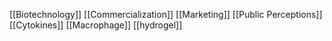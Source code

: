 [[Biotechnology]]
[[Commercialization]]
[[Marketing]]
[[Public Perceptions]]
[[Cytokines]]
[[Macrophage]]
[[hydrogel]]
